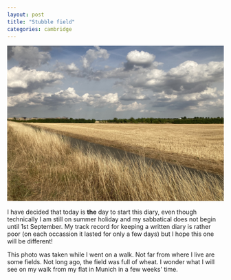 ```yaml
---
layout: post
title: "Stubble field"
categories: cambridge
---
```

<img src="/images/2022-08-01.jpg" alt="field in Trumpington" class="center">

I have decided that today is **the** day to start this diary, even though technically I am still on summer holiday and my sabbatical does not begin until 1st September. My track record for keeping a written diary is rather poor (on each occassion it lasted for only a few days) but I hope this one will be different!

This photo was taken while I went on a walk. Not far from where I live are some fields. Not long ago, the field was full of wheat. I wonder what I will see on my walk from my flat in Munich in a few weeks' time.